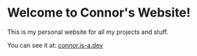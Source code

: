 # Welcome to Connor's Website!
This is my personal website for all my projects and stuff.

You can see it at: [connor.is-a.dev](https://connor.is-a.dev)
